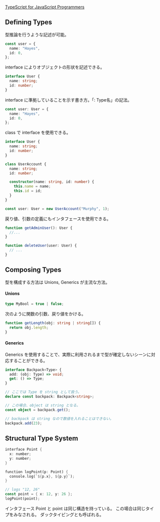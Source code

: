 
[TypeScript for JavaScript Programmers](https://www.typescriptlang.org/docs/handbook/typescript-in-5-minutes.html)


## Defining Types

型推論を行うような記述が可能。

```ts
const user = {
  name: "Hayes",
  id: 0,
};
```

interface によりオブジェクトの形状を記述できる。

```ts
interface User {
  name: string;
  id: number;
}
```

interface に準拠していることを示す書き方。「: Type名」の記法。

```ts
const user: User = {
  name: "Hayes",
  id: 0,
};
```

class で interface を使用できる。

```ts
interface User {
  name: string;
  id: number;
}

class UserAccount {
  name: string;
  id: number;

  constructor(name: string, id: number) {
    this.name = name;
    this.id = id;
  }
}

const user: User = new UserAccount("Murphy", 1);
```

戻り値、引数の定義にもインタフェースを使用できる。

```ts
function getAdminUser(): User {
  //...
}

function deleteUser(user: User) {
  // ...
}
```


## Composing Types

型を構成する方法は Unions, Generics が主流な方法。

#### Unions

```ts
type MyBool = true | false;
```

次のように関数の引数、戻り値をかける。
```ts
function getLength(obj: string | string[]) {
  return obj.length;
}
```

#### Generics

Generics を使用することで、実際に利用されるまで型が確定しないシーンに対応することができる。

```ts
interface Backpack<Type> {
  add: (obj: Type) => void;
  get: () => Type;
}

// ここでは Type を string として扱う。
declare const backpack: Backpack<string>;

// この場合、object は string となる。
const object = backpack.get();

// backpack は string なので数値を入れることはできない。
backpack.add(23);
```


## Structural Type System

```rs
interface Point {
  x: number;
  y: number;
}

function logPoint(p: Point) {
  console.log(`${p.x}, ${p.y}`);
}

// logs "12, 26"
const point = { x: 12, y: 26 };
logPoint(point);
```

インタフェース Point と point は同じ構造を持っている。
この場合は同じタイプをみなされる。
ダックタイピングとも呼ばれる。

